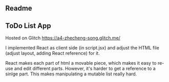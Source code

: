 Readme
---

## ToDo List App

Hosted on Glitch https://a4-zhecheng-song.glitch.me/

I implemented React as client side (in script.jsx) and adjust the HTML file (adjust layout, adding React reference) for it.

React makes each part of html a movable piece, which makes it easy to re-use and edit different parts. However, it's harder to get a reference to a sinlge part. This makes manipulating a mutable list really hard.
